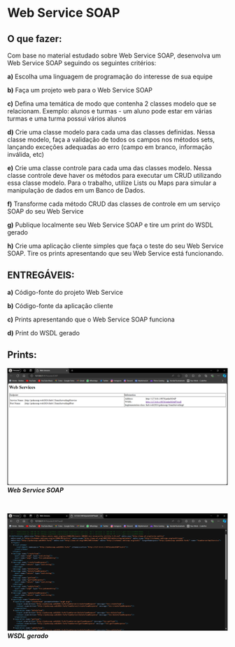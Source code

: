 # Web Service SOAP

## O que fazer:

Com base no material estudado sobre Web Service SOAP, desenvolva um Web Service
SOAP seguindo os seguintes critérios:

**a)** Escolha uma linguagem de programação do interesse de sua equipe

**b)** Faça um projeto web para o Web Service SOAP

**c)** Defina uma temática de modo que contenha 2 classes modelo que se relacionam.
Exemplo: alunos e turmas - um aluno pode estar em várias turmas e uma turma possui
vários alunos

**d)** Crie uma classe modelo para cada uma das classes definidas. Nessa classe modelo, faça a
validação de todos os campos nos métodos sets, lançando exceções adequadas ao erro
(campo em branco, informação inválida, etc)

**e)** Crie uma classe controle para cada uma das classes modelo. Nessa classe controle deve
haver os métodos para executar um CRUD utilizando essa classe modelo. Para o trabalho,
utilize Lists ou Maps para simular a manipulação de dados em um Banco de Dados.

**f)** Transforme cada método CRUD das classes de controle em um serviço SOAP do seu Web
Service

**g)** Publique localmente seu Web Service SOAP e tire um print do WSDL gerado

**h)** Crie uma aplicação cliente simples que faça o teste do seu Web Service SOAP. Tire os
prints apresentando que seu Web Service está funcionando.

## ENTREGÁVEIS:
**a)** Código-fonte do projeto Web Service

**b)** Código-fonte da aplicação cliente

**c)** Prints apresentando que o Web Service SOAP funciona

**d)** Print do WSDL gerado

## Prints:

![plot](./Prints/WebServiceSOAP.png)
***Web Service SOAP***

<br />

![plot](./Prints/WSDLGerado.png)
***WSDL gerado***
